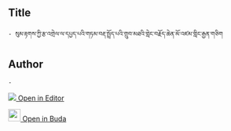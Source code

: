 ## Title
	- སུམ་རྟགས་ཀྱི་རྩ་འགྲེལ་ལ་དཔྱད་པའི་གཏམ་བརྡ་སྤྲོད་པའི་གྲུབ་མཐའི་གླེང་བརྗོད་ཆེན་མོ་འཛམ་གླིང་རྒྱན་གཅིག

## Author
	- 



[<img src="https://img.icons8.com/color/25/000000/edit-property.png"> Open in Editor](http://editor.openpecha.org/P010762)

[<img width="25" src="https://library.bdrc.io/icons/BUDA-small.svg"> Open in Buda](https://library.bdrc.io/show/bdr:IE0OPP010762)
